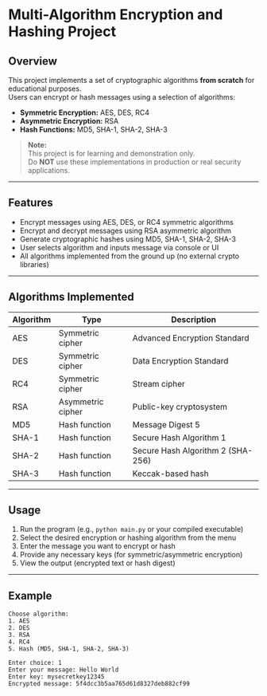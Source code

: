 # Multi-Algorithm Encryption and Hashing Project

## Overview

This project implements a set of cryptographic algorithms **from scratch** for educational purposes.  
Users can encrypt or hash messages using a selection of algorithms:

- **Symmetric Encryption:** AES, DES, RC4  
- **Asymmetric Encryption:** RSA  
- **Hash Functions:** MD5, SHA-1, SHA-2, SHA-3

> **Note:**  
> This project is for learning and demonstration only.  
> Do **NOT** use these implementations in production or real security applications.

---

## Features

- Encrypt messages using AES, DES, or RC4 symmetric algorithms  
- Encrypt and decrypt messages using RSA asymmetric algorithm  
- Generate cryptographic hashes using MD5, SHA-1, SHA-2, SHA-3  
- User selects algorithm and inputs message via console or UI  
- All algorithms implemented from the ground up (no external crypto libraries)

---

## Algorithms Implemented

| Algorithm | Type              | Description                         |
|-----------|-------------------|-----------------------------------|
| AES       | Symmetric cipher  | Advanced Encryption Standard       |
| DES       | Symmetric cipher  | Data Encryption Standard           |
| RC4       | Symmetric cipher  | Stream cipher                      |
| RSA       | Asymmetric cipher | Public-key cryptosystem            |
| MD5       | Hash function     | Message Digest 5                   |
| SHA-1     | Hash function     | Secure Hash Algorithm 1            |
| SHA-2     | Hash function     | Secure Hash Algorithm 2 (SHA-256) |
| SHA-3     | Hash function     | Keccak-based hash                  |

---

## Usage

1. Run the program (e.g., `python main.py` or your compiled executable)  
2. Select the desired encryption or hashing algorithm from the menu  
3. Enter the message you want to encrypt or hash  
4. Provide any necessary keys (for symmetric/asymmetric encryption)  
5. View the output (encrypted text or hash digest)  

---

## Example

```plaintext
Choose algorithm:
1. AES
2. DES
3. RSA
4. RC4
5. Hash (MD5, SHA-1, SHA-2, SHA-3)

Enter choice: 1
Enter your message: Hello World
Enter key: mysecretkey12345
Encrypted message: 5f4dcc3b5aa765d61d8327deb882cf99
